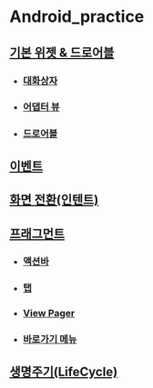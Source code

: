 # Android_practice

## [기본 위젯 & 드로어블](https://github.com/yurrrri/Android/blob/master/widget.md)
 - ### [대화상자](https://github.com/yurrrri/Android_study/blob/master/dialog.md)
 - ### [어댑터 뷰](https://github.com/yurrrri/Android_study/blob/master/adapterview.md)
 - ### [드로어블](https://github.com/yurrrri/Android_study/blob/master/drawable.md)
## [이벤트](https://github.com/yurrrri/Android/blob/master/event.md)
## [화면 전환(인텐트)](https://github.com/yurrrri/Android/blob/master/activity_change.md)
## [프래그먼트](https://github.com/yurrrri/Android/blob/master/fragment.md)
- ### [액션바](https://github.com/yurrrri/Android/blob/master/actionbar.md)
- ### [탭](https://github.com/yurrrri/Android/blob/master/tab.md)
- ### [View Pager](https://github.com/yurrrri/Android/blob/master/viewpager.md)
- ### [바로가기 메뉴](https://github.com/yurrrri/Android/blob/master/navigation.md)
## [생명주기(LifeCycle)](https://github.com/yurrrri/Android_practice/tree/master/ActivityLifeCycleTest)
